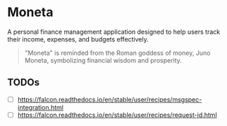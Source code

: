 # Moneta

A personal finance management application designed to help users track their income, expenses, and budgets effectively.

> "Moneta" is reminded from the Roman goddess of money, Juno Moneta, symbolizing financial wisdom and prosperity.

## TODOs

- [ ] https://falcon.readthedocs.io/en/stable/user/recipes/msgspec-integration.html
- [ ] https://falcon.readthedocs.io/en/stable/user/recipes/request-id.html
